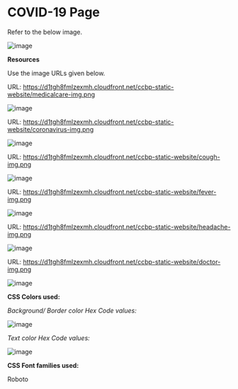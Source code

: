 # COVID-19 Page

Refer to the below image.

![image](https://user-images.githubusercontent.com/90957976/136019445-969ddd2b-0465-43c3-add5-009fa9f3f949.png)


**Resources**

Use the image URLs given below.

URL: https://d1tgh8fmlzexmh.cloudfront.net/ccbp-static-website/medicalcare-img.png

![image](https://user-images.githubusercontent.com/90957976/136019585-9de550d6-e2eb-40ab-85e4-3701071d9e8e.png)

URL: https://d1tgh8fmlzexmh.cloudfront.net/ccbp-static-website/coronavirus-img.png

![image](https://user-images.githubusercontent.com/90957976/136019657-a693d1f2-dc6a-444a-b0b6-85559847040d.png)

URL: https://d1tgh8fmlzexmh.cloudfront.net/ccbp-static-website/cough-img.png

![image](https://user-images.githubusercontent.com/90957976/136019693-bd39c4a2-de05-4cdf-ab14-2b300b83320f.png)

URL: https://d1tgh8fmlzexmh.cloudfront.net/ccbp-static-website/fever-img.png

![image](https://user-images.githubusercontent.com/90957976/136019746-dda4fa16-4443-472a-a508-58d7d539230c.png)

URL: https://d1tgh8fmlzexmh.cloudfront.net/ccbp-static-website/headache-img.png

![image](https://user-images.githubusercontent.com/90957976/136019793-0637a329-4014-4eb6-8f3a-4cf1f7464db4.png)

URL: https://d1tgh8fmlzexmh.cloudfront.net/ccbp-static-website/doctor-img.png

![image](https://user-images.githubusercontent.com/90957976/136019850-8eefefd4-ab66-4d1a-bb45-b39fa751b083.png)

**CSS Colors used:**

_Background/ Border color Hex Code values:_

![image](https://user-images.githubusercontent.com/90957976/136019950-971ae027-389c-4cdc-9208-9e7ee5b3fb45.png)

_Text color Hex Code values:_

![image](https://user-images.githubusercontent.com/90957976/136019997-468af10e-0427-4690-9c65-83685603075c.png)

**CSS Font families used:**

Roboto
